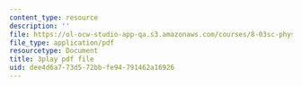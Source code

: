 ```yaml
---
content_type: resource
description: ''
file: https://ol-ocw-studio-app-qa.s3.amazonaws.com/courses/8-03sc-physics-iii-vibrations-and-waves-fall-2016/dee4d6a773d572bbfe94791462a16926_TjxR7lAwWhI.pdf
file_type: application/pdf
resourcetype: Document
title: 3play pdf file
uid: dee4d6a7-73d5-72bb-fe94-791462a16926
---
```

